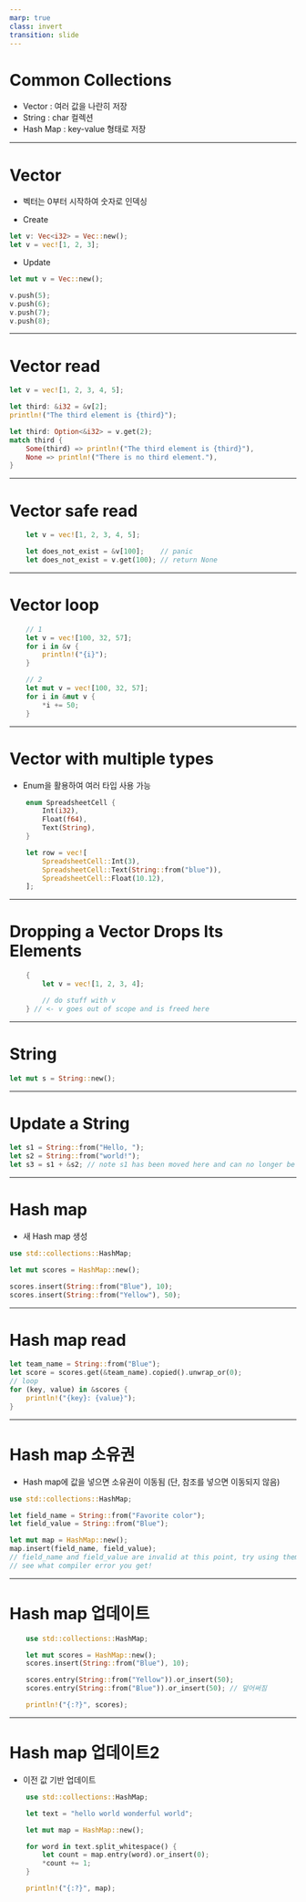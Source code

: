 ```yaml
---
marp: true
class: invert
transition: slide
---
```


# Common Collections

- Vector : 여러 값을 나란히 저장
- String : char 컬렉션
- Hash Map : key-value 형태로 저장

---

# Vector

- 벡터는 0부터 시작하여 숫자로 인덱싱

- Create
```rs
let v: Vec<i32> = Vec::new();
let v = vec![1, 2, 3];
```

- Update
```rs
let mut v = Vec::new();

v.push(5);
v.push(6);
v.push(7);
v.push(8);
```

---

# Vector read

```rs
let v = vec![1, 2, 3, 4, 5];

let third: &i32 = &v[2];
println!("The third element is {third}");

let third: Option<&i32> = v.get(2);
match third {
    Some(third) => println!("The third element is {third}"),
    None => println!("There is no third element."),
}
```

---

# Vector safe read

```rs
    let v = vec![1, 2, 3, 4, 5];

    let does_not_exist = &v[100];    // panic
    let does_not_exist = v.get(100); // return None
```

---

# Vector loop

```rs
    // 1
    let v = vec![100, 32, 57];
    for i in &v {
        println!("{i}");
    }

    // 2
    let mut v = vec![100, 32, 57];
    for i in &mut v {
        *i += 50;
    }
```

---

# Vector with multiple types

- Enum을 활용하여 여러 타입 사용 가능
```rs
    enum SpreadsheetCell {
        Int(i32),
        Float(f64),
        Text(String),
    }

    let row = vec![
        SpreadsheetCell::Int(3),
        SpreadsheetCell::Text(String::from("blue")),
        SpreadsheetCell::Float(10.12),
    ];
```

---

# Dropping a Vector Drops Its Elements

```rs
    {
        let v = vec![1, 2, 3, 4];

        // do stuff with v
    } // <- v goes out of scope and is freed here
```

---

# String

```rs
let mut s = String::new();
```

---

# Update a String

```rs
let s1 = String::from("Hello, ");
let s2 = String::from("world!");
let s3 = s1 + &s2; // note s1 has been moved here and can no longer be used
```

---

# Hash map

- 새 Hash map 생성
```rs
use std::collections::HashMap;

let mut scores = HashMap::new();

scores.insert(String::from("Blue"), 10);
scores.insert(String::from("Yellow"), 50);
```

---

# Hash map read

```rs
let team_name = String::from("Blue");
let score = scores.get(&team_name).copied().unwrap_or(0);
// loop
for (key, value) in &scores {
    println!("{key}: {value}");
}
```

---

# Hash map 소유권

- Hash map에 값을 넣으면 소유권이 이동됨 (단, 참조를 넣으면 이동되지 않음)
```rs
use std::collections::HashMap;

let field_name = String::from("Favorite color");
let field_value = String::from("Blue");

let mut map = HashMap::new();
map.insert(field_name, field_value);
// field_name and field_value are invalid at this point, try using them and
// see what compiler error you get!
```

---

# Hash map 업데이트

```rs
    use std::collections::HashMap;

    let mut scores = HashMap::new();
    scores.insert(String::from("Blue"), 10);

    scores.entry(String::from("Yellow")).or_insert(50);
    scores.entry(String::from("Blue")).or_insert(50); // 덮어써짐

    println!("{:?}", scores);
```

---

# Hash map 업데이트2

- 이전 값 기반 업데이트
```rs
    use std::collections::HashMap;

    let text = "hello world wonderful world";

    let mut map = HashMap::new();

    for word in text.split_whitespace() {
        let count = map.entry(word).or_insert(0);
        *count += 1;
    }

    println!("{:?}", map);
```